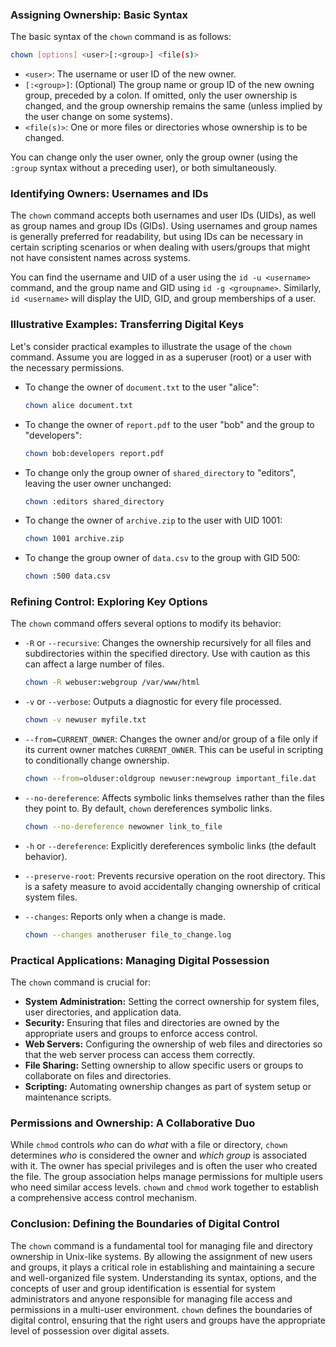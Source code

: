 ### Assigning Ownership: Basic Syntax

The basic syntax of the `chown` command is as follows:

```bash
chown [options] <user>[:<group>] <file(s)>
```

- `<user>`: The username or user ID of the new owner.
- `[:<group>]`: (Optional) The group name or group ID of the new owning group, preceded by a colon. If omitted, only the user ownership is changed, and the group ownership remains the same (unless implied by the user change on some systems).
- `<file(s)>`: One or more files or directories whose ownership is to be changed.

You can change only the user owner, only the group owner (using the `:group` syntax without a preceding user), or both simultaneously.

### Identifying Owners: Usernames and IDs

The `chown` command accepts both usernames and user IDs (UIDs), as well as group names and group IDs (GIDs). Using usernames and group names is generally preferred for readability, but using IDs can be necessary in certain scripting scenarios or when dealing with users/groups that might not have consistent names across systems.

You can find the username and UID of a user using the `id -u <username>` command, and the group name and GID using `id -g <groupname>`. Similarly, `id <username>` will display the UID, GID, and group memberships of a user.

### Illustrative Examples: Transferring Digital Keys

Let's consider practical examples to illustrate the usage of the `chown` command. Assume you are logged in as a superuser (root) or a user with the necessary permissions.

- To change the owner of `document.txt` to the user "alice":

  ```bash
  chown alice document.txt
  ```

- To change the owner of `report.pdf` to the user "bob" and the group to "developers":

  ```bash
  chown bob:developers report.pdf
  ```

- To change only the group owner of `shared_directory` to "editors", leaving the user owner unchanged:

  ```bash
  chown :editors shared_directory
  ```

- To change the owner of `archive.zip` to the user with UID 1001:

  ```bash
  chown 1001 archive.zip
  ```

- To change the group owner of `data.csv` to the group with GID 500:
  ```bash
  chown :500 data.csv
  ```

### Refining Control: Exploring Key Options

The `chown` command offers several options to modify its behavior:

- `-R` or `--recursive`: Changes the ownership recursively for all files and subdirectories within the specified directory. Use with caution as this can affect a large number of files.

  ```bash
  chown -R webuser:webgroup /var/www/html
  ```

- `-v` or `--verbose`: Outputs a diagnostic for every file processed.

  ```bash
  chown -v newuser myfile.txt
  ```

- `--from=CURRENT_OWNER`: Changes the owner and/or group of a file only if its current owner matches `CURRENT_OWNER`. This can be useful in scripting to conditionally change ownership.

  ```bash
  chown --from=olduser:oldgroup newuser:newgroup important_file.dat
  ```

- `--no-dereference`: Affects symbolic links themselves rather than the files they point to. By default, `chown` dereferences symbolic links.

  ```bash
  chown --no-dereference newowner link_to_file
  ```

- `-h` or `--dereference`: Explicitly dereferences symbolic links (the default behavior).

- `--preserve-root`: Prevents recursive operation on the root directory. This is a safety measure to avoid accidentally changing ownership of critical system files.

- `--changes`: Reports only when a change is made.
  ```bash
  chown --changes anotheruser file_to_change.log
  ```

### Practical Applications: Managing Digital Possession

The `chown` command is crucial for:

- **System Administration:** Setting the correct ownership for system files, user directories, and application data.
- **Security:** Ensuring that files and directories are owned by the appropriate users and groups to enforce access control.
- **Web Servers:** Configuring the ownership of web files and directories so that the web server process can access them correctly.
- **File Sharing:** Setting ownership to allow specific users or groups to collaborate on files and directories.
- **Scripting:** Automating ownership changes as part of system setup or maintenance scripts.

### Permissions and Ownership: A Collaborative Duo

While `chmod` controls _who_ can do _what_ with a file or directory, `chown` determines _who_ is considered the owner and _which group_ is associated with it. The owner has special privileges and is often the user who created the file. The group association helps manage permissions for multiple users who need similar access levels. `chown` and `chmod` work together to establish a comprehensive access control mechanism.

### Conclusion: Defining the Boundaries of Digital Control

The `chown` command is a fundamental tool for managing file and directory ownership in Unix-like systems. By allowing the assignment of new users and groups, it plays a critical role in establishing and maintaining a secure and well-organized file system. Understanding its syntax, options, and the concepts of user and group identification is essential for system administrators and anyone responsible for managing file access and permissions in a multi-user environment. `chown` defines the boundaries of digital control, ensuring that the right users and groups have the appropriate level of possession over digital assets.
